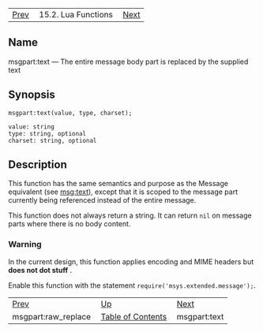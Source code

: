 |     |     |     |
| --- | --- | --- |
| [Prev](lua.ref.msgpart_raw_replace)  | 15.2. Lua Functions |  [Next](lua.ref.msgpart_text.php) |

<a name="lua.ref.msgpart_text2"></a>
## Name

msgpart:text — The entire message body part is replaced by the supplied text

<a name="idp25825248"></a>
## Synopsis

`msgpart:text(value, type, charset);`

```
value: string
type: string, optional
charset: string, optional
```
<a name="idp25827984"></a>
## Description

This function has the same semantics and purpose as the Message equivalent (see [msg:text](lua.ref.msg_text "msg:text")), except that it is scoped to the message part currently being referenced instead of the entire message.

This function does not always return a string. It can return `nil` on message parts where there is no body content.

### Warning

In the current design, this function applies encoding and MIME headers but **does not dot stuff** .

Enable this function with the statement `require('msys.extended.message');`.

|     |     |     |
| --- | --- | --- |
| [Prev](lua.ref.msgpart_raw_replace)  | [Up](lua.function.details.php) |  [Next](lua.ref.msgpart_text.php) |
| msgpart:raw_replace  | [Table of Contents](index) |  msgpart:text |
